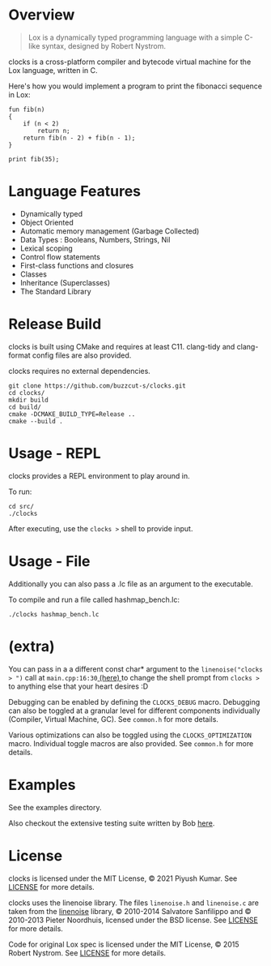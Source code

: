 # Overview
> Lox is a dynamically typed programming language with a simple C-like syntax, designed by Robert Nystrom.

clocks is a cross-platform compiler and bytecode virtual machine for the Lox language, written in C.

Here's how you would implement a program to print the fibonacci sequence in Lox:

```
fun fib(n) 
{
    if (n < 2) 
        return n;
    return fib(n - 2) + fib(n - 1);
}

print fib(35);
```

# Language Features
- Dynamically typed
- Object Oriented
- Automatic memory management (Garbage Collected)
- Data Types : Booleans, Numbers, Strings, Nil
- Lexical scoping
- Control flow statements
- First-class functions and closures
- Classes
- Inheritance (Superclasses)
- The Standard Library

# Release Build
clocks is built using CMake and requires at least C11. clang-tidy and clang-format config files are also provided.

clocks requires no external dependencies.

```
git clone https://github.com/buzzcut-s/clocks.git
cd clocks/
mkdir build
cd build/
cmake -DCMAKE_BUILD_TYPE=Release ..
cmake --build .
```

# Usage - REPL
clocks provides a REPL environment to play around in. 

To run:
``` 
cd src/
./clocks
```
After executing, use the ```clocks >``` shell to provide input.

# Usage - File
Additionally you can also pass a .lc file as an argument to the executable.

To compile and run a file called hashmap_bench.lc:
```
./clocks hashmap_bench.lc
```

# (extra)
You can pass in a a different const char* argument to the ```linenoise("clocks > ")``` call at ```main.cpp:16:30```[ (here) ](https://github.com/buzzcut-s/clocks/blob/main/src/main.cpp#L16) to change the shell prompt from ```clocks >``` to anything else that your heart desires :D

Debugging can be enabled by defining the ```CLOCKS_DEBUG``` macro. Debugging can also be toggled at a granular level for different components individually (Compiler, Virtual Machine, GC). See ```common.h``` for more details.

Various optimizations can also be toggled using the ```CLOCKS_OPTIMIZATION``` macro. Individual toggle macros are also provided. See ```common.h``` for more details.

# Examples
See the examples directory.

Also checkout the extensive testing suite written by Bob [here](https://github.com/munificent/craftinginterpreters/tree/master/test).

# License
clocks is licensed under the MIT License, © 2021 Piyush Kumar. See [LICENSE](https://github.com/buzzcut-s/clocks/blob/main/LICENSE) for more details.

clocks uses the linenoise library. The files ```linenoise.h``` and ```linenoise.c``` are taken from the [linenoise](https://github.com/antirez/linenoise) library, © 2010-2014 Salvatore Sanfilippo and © 2010-2013 Pieter Noordhuis, licensed under the BSD license. See [LICENSE](https://github.com/antirez/linenoise/blob/master/LICENSE) for more details.

Code for original Lox spec is licensed under the MIT License, © 2015 Robert Nystrom. See [LICENSE](https://github.com/munificent/craftinginterpreters/blob/master/LICENSE) for more details.

